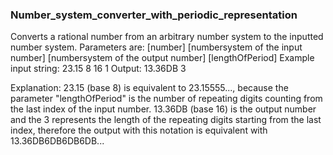 ### Number_system_converter_with_periodic_representation

Converts a rational number from an arbitrary number system to the inputted number system. Parameters are:
[number] [numbersystem of the input number] [numbersystem of the output number] [lengthOfPeriod]
Example input string: 23.15 8 16 1
Output: 13.36DB 3

Explanation: 
23.15 (base 8) is equivalent to 23.15555..., because the parameter "lengthOfPeriod" is the number of repeating digits counting from the last index of the input number. 13.36DB (base 16) is the output number and the 3 represents the length of the repeating digits starting from the last index, therefore the output with this notation is equivalent with 13.36DB6DB6DB6DB...
